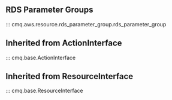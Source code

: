 ## RDS Parameter Groups
::: cmq.aws.resource.rds_parameter_group.rds_parameter_group

## Inherited from ActionInterface
::: cmq.base.ActionInterface

## Inherited from ResourceInterface
::: cmq.base.ResourceInterface
